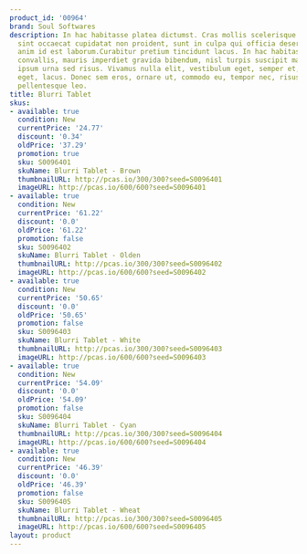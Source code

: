 ```yaml
---
product_id: '00964'
brand: Soul Softwares
description: In hac habitasse platea dictumst. Cras mollis scelerisque nunc. Excepteur
  sint occaecat cupidatat non proident, sunt in culpa qui officia deserunt mollit
  anim id est laborum.Curabitur pretium tincidunt lacus. In hac habitasse platea dictumst.Fusce
  convallis, mauris imperdiet gravida bibendum, nisl turpis suscipit mauris, sed placerat
  ipsum urna sed risus. Vivamus nulla elit, vestibulum eget, semper et, scelerisque
  eget, lacus. Donec sem eros, ornare ut, commodo eu, tempor nec, risus. Mauris vulputate
  pellentesque leo.
title: Blurri Tablet
skus:
- available: true
  condition: New
  currentPrice: '24.77'
  discount: '0.34'
  oldPrice: '37.29'
  promotion: true
  sku: S0096401
  skuName: Blurri Tablet - Brown
  thumbnailURL: http://pcas.io/300/300?seed=S0096401
  imageURL: http://pcas.io/600/600?seed=S0096401
- available: true
  condition: New
  currentPrice: '61.22'
  discount: '0.0'
  oldPrice: '61.22'
  promotion: false
  sku: S0096402
  skuName: Blurri Tablet - Olden
  thumbnailURL: http://pcas.io/300/300?seed=S0096402
  imageURL: http://pcas.io/600/600?seed=S0096402
- available: true
  condition: New
  currentPrice: '50.65'
  discount: '0.0'
  oldPrice: '50.65'
  promotion: false
  sku: S0096403
  skuName: Blurri Tablet - White
  thumbnailURL: http://pcas.io/300/300?seed=S0096403
  imageURL: http://pcas.io/600/600?seed=S0096403
- available: true
  condition: New
  currentPrice: '54.09'
  discount: '0.0'
  oldPrice: '54.09'
  promotion: false
  sku: S0096404
  skuName: Blurri Tablet - Cyan
  thumbnailURL: http://pcas.io/300/300?seed=S0096404
  imageURL: http://pcas.io/600/600?seed=S0096404
- available: true
  condition: New
  currentPrice: '46.39'
  discount: '0.0'
  oldPrice: '46.39'
  promotion: false
  sku: S0096405
  skuName: Blurri Tablet - Wheat
  thumbnailURL: http://pcas.io/300/300?seed=S0096405
  imageURL: http://pcas.io/600/600?seed=S0096405
layout: product
---
```

